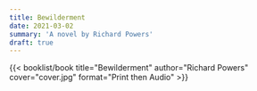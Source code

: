 ```yaml
---
title: Bewilderment
date: 2021-03-02
summary: 'A novel by Richard Powers'
draft: true
---
```


{{< booklist/book
title="Bewilderment"
author="Richard Powers"
cover="cover.jpg"
format="Print then Audio" >}}
